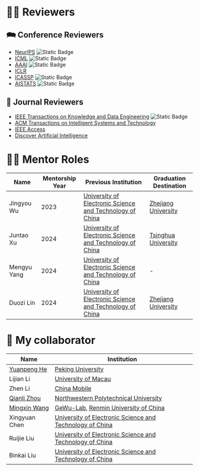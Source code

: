 # ✍🏻 Reviewers

## 🗪 Conference Reviewers

- [NeurIPS](https://nips.cc/) ![Static Badge](https://img.shields.io/badge/CCF_A-EF413D)
- [ICML](https://icml.cc/) ![Static Badge](https://img.shields.io/badge/CCF_A-EF413D)
- [AAAI](https://aaai.org/) ![Static Badge](https://img.shields.io/badge/CCF_A-EF413D)
- [ICLR](https://iclr.cc/)
- [ICASSP](https://www.ieee-icassp.org/) ![Static Badge](https://img.shields.io/badge/CCF_B-F08122)
- [AISTATS](https://aistats.org/) ![Static Badge](https://img.shields.io/badge/CCF_C-00843D)

## 📰 Journal Reviewers

- [IEEE Transactions on Knowledge and Data Engineering](https://ieeexplore.ieee.org/xpl/RecentIssue.jsp?punumber=69) ![Static Badge](https://img.shields.io/badge/CCF_A-EF413D)
- [ACM Transactions on Intelligent Systems and Technology](https://dl.acm.org/journal/tist)
- [IEEE Access](https://ieeexplore.ieee.org/xpl/RecentIssue.jsp?punumber=6287639)
- [Discover Artificial Intelligence](https://www.springer.com/journal/44230)

# 🧑‍🏫 Mentor Roles

| Name        | Mentorship Year | Previous Institution                                                                  | Graduation Destination                              |
| ----------- | --------------- | ------------------------------------------------------------------------------------- | --------------------------------------------------- |
| Jingyou Wu  | 2023            | [University of Electronic Science and Technology of China](https://www.uestc.edu.cn/) | [Zhejiang University](https://www.zju.edu.cn/)      |
| Juntao Xu   | 2024            | [University of Electronic Science and Technology of China](https://www.uestc.edu.cn/) | [Tsinghua University](https://www.tsinghua.edu.cn/) |
| Mengyu Yang | 2024            | [University of Electronic Science and Technology of China](https://www.uestc.edu.cn/) | -                                                   |
| Duozi Lin   | 2024            | [University of Electronic Science and Technology of China](https://www.uestc.edu.cn/) | [Zhejiang University](https://www.zju.edu.cn/)      |

# 🤝 My collaborator

| Name                                               | Institution                                                                                    |
| -------------------------------------------------- | ---------------------------------------------------------------------------------------------- |
| [Yuanpeng He](https://www.hyppyh.top/)             | [Peking University](https://www.pku.edu.cn/)                                                   |
| Lijian Li                                          | [University of Macau](https://www.um.edu.mo/)                                                  |
| Zhen Li                                            | [China Mobile](https://www.chinamobileltd.com/)                                                |
| [Qianli Zhou](https://noah199711.github.io/)       | [Northwestern Polytechnical University](https://www.nwpu.edu.cn/)                              |
| [Mingxin Wang](https://gewu-lab.github.io/member/) | [GeWu-Lab](https://gewu-lab.github.io/), [Renmin University of China](https://www.ruc.edu.cn/) |
| Xingyuan Chen                                      | [University of Electronic Science and Technology of China](https://www.uestc.edu.cn/)          |
| Ruijie Liu                                         | [University of Electronic Science and Technology of China](https://www.uestc.edu.cn/)          |
| Binkai Liu                                         | [University of Electronic Science and Technology of China](https://www.uestc.edu.cn/)          |
